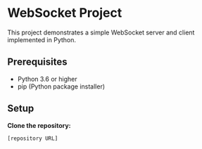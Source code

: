 # WebSocket Project

This project demonstrates a simple WebSocket server and client implemented in Python.

## Prerequisites

- Python 3.6 or higher
- pip (Python package installer)

## Setup

**Clone the repository:**

   ```bash
   [repository URL]

